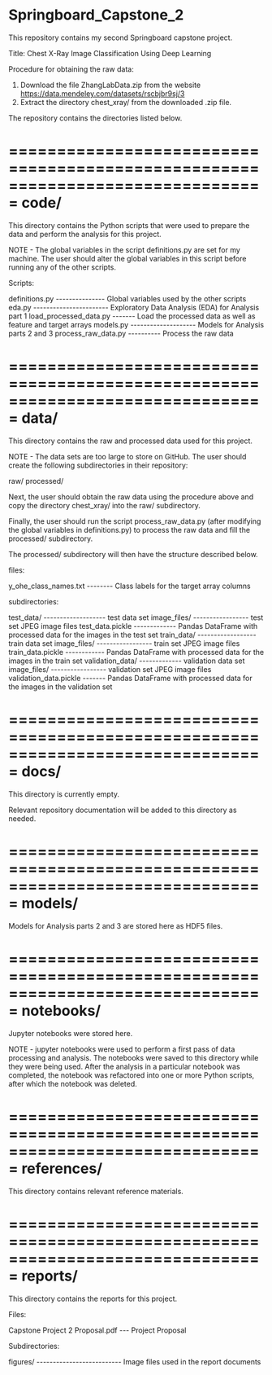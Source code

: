 # Springboard_Capstone_2
This repository contains my second Springboard capstone project.

Title: Chest X-Ray Image Classification Using Deep Learning

Procedure for obtaining the raw data:
1. Download the file ZhangLabData.zip from the website
    https://data.mendeley.com/datasets/rscbjbr9sj/3
2. Extract the directory chest_xray/ from the downloaded .zip file.  

The repository contains the directories listed below.

===============================================================================
code/
===============================================================================
This directory contains the Python scripts that were used to prepare the 
data and perform the analysis for this project.  

NOTE - The global variables in the script definitions.py are set for my 
machine.  The user should alter the global variables in this script before
running any of the other scripts.

Scripts:

definitions.py --------------- Global variables used by the other scripts
eda.py ----------------------- Exploratory Data Analysis (EDA) 
                               for Analysis part 1
load_processed_data.py ------- Load the processed data as well as 
                               feature and target arrays
models.py -------------------- Models for Analysis parts 2 and 3
process_raw_data.py ---------- Process the raw data

===============================================================================
data/
===============================================================================
This directory contains the raw and processed data used for this project.

NOTE - The data sets are too large to store on GitHub. 
The user should create the following subdirectories in their repository:

raw/ 
processed/

Next, the user should obtain the raw data using the procedure above and copy 
the directory chest_xray/ into the raw/ subdirectory.

Finally, the user should run the script process_raw_data.py (after modifying
the global variables in definitions.py) to process the raw data and fill the
processed/ subdirectory.

The processed/ subdirectory will then have the structure described below.

files: 

y_ohe_class_names.txt -------- Class labels for the target array columns

subdirectories:

test_data/ ------------------- test data set
    image_files/ ----------------- test set JPEG image files
    test_data.pickle ------------- Pandas DataFrame with processed data
                                   for the images in the test set
train_data/ ------------------ train data set
    image_files/ ----------------- train set JPEG image files
    train_data.pickle ------------ Pandas DataFrame with processed data
                                   for the images in the train set
validation_data/ ------------- validation data set
    image_files/ ----------------- validation set JPEG image files
    validation_data.pickle ------- Pandas DataFrame with processed data
                                   for the images in the validation set

===============================================================================
docs/
===============================================================================
This directory is currently empty.

Relevant repository documentation will be added to this directory as needed.

===============================================================================
models/
===============================================================================
Models for Analysis parts 2 and 3 are stored here as HDF5 files.

===============================================================================
notebooks/
===============================================================================
Jupyter notebooks were stored here.

NOTE - jupyter notebooks were used to perform a first pass of data processing
and analysis. The notebooks were saved to this directory while they were being
used. After the analysis in a particular notebook was completed, the notebook 
was refactored into one or more Python scripts, after which the notebook was 
deleted.

===============================================================================
references/
===============================================================================
This directory contains relevant reference materials.

===============================================================================
reports/
===============================================================================
This directory contains the reports for this project.

Files: 

Capstone Project 2 Proposal.pdf --- Project Proposal

Subdirectories:

figures/ -------------------------- Image files used in the report documents
